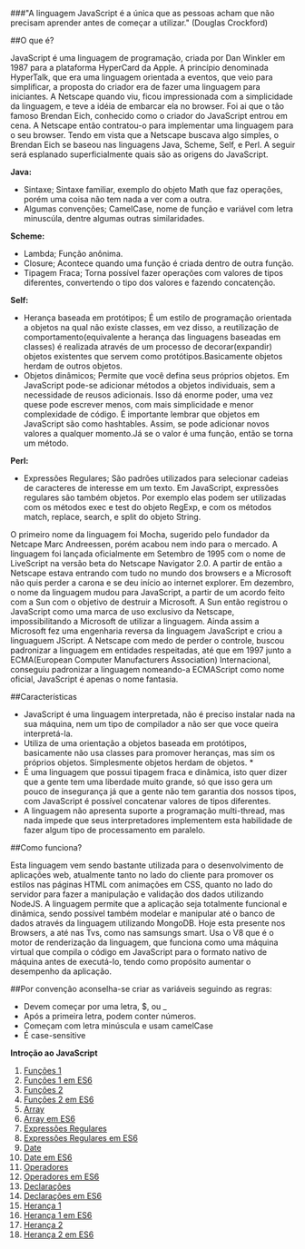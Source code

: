 

###"A linguagem JavaScript é a única que as pessoas acham que não precisam aprender antes de começar a utilizar."
(Douglas Crockford)

##O que é?

 JavaScript é uma linguagem de programação, criada por Dan Winkler em 1987 para a plataforma HyperCard da Apple. A princípio   denominada HyperTalk, que era uma linguagem orientada a eventos, que veio para simplificar, a proposta do criador era de fazer uma linguagem para iniciantes.
 A Netscape quando viu, ficou impressionada com a simplicidade da linguagem, e teve a idéia de embarcar ela no browser. Foi ai que o tão famoso Brendan Eich, conhecido como o criador do JavaScript entrou em cena. A Netscape então contratou-o para implementar uma linguagem para o seu browser. Tendo em vista que a Netscape buscava algo simples, o Brendan Eich se baseou nas linguagens Java, Scheme, Self, e Perl. A seguir será esplanado superficialmente quais são as origens do JavaScript.

**Java:**
  - Sintaxe; Sintaxe familiar, exemplo do objeto Math que faz operações, porém uma coisa não tem nada a
ver com a outra.
  - Algumas convenções; CamelCase, nome de função e variável com letra minuscúla, dentre algumas outras
similaridades.

**Scheme:**
  - Lambda; Função anônima.
  - Closure; Acontece quando uma função é criada dentro de outra função.
  - Tipagem Fraca; Torna possível fazer operações com valores de tipos diferentes, convertendo o tipo dos
valores e fazendo concatenção.

**Self:**
  - Herança baseada em protótipos; É um estilo de programação orientada a objetos na qual não existe classes, em vez disso, a reutilização de comportamento(equivalente a herança das linguagens baseadas em classes) é realizada através de um processo de decorar(expandir) objetos existentes que servem como protótipos.Basicamente objetos herdam de outros objetos.
  - Objetos dinâmicos; Permite que você defina seus próprios objetos. Em JavaScript pode-se adicionar métodos a objetos individuais, sem a necessidade de reusos adicionais. Isso dá enorme poder, uma vez quese pode escrever menos, com mais simplicidade e menor complexidade de código. É importante lembrar que objetos em JavaScript são como hashtables. Assim, se pode adicionar novos valores a qualquer momento.Já se o valor é  uma função, então se torna um método.

**Perl:**
  - Expressões Regulares; São padrões utilizados para selecionar cadeias de caracteres de interesse em um texto. Em JavaScript, expressões regulares são também objetos. Por exemplo elas podem ser utilizadas com os métodos exec e test do objeto RegExp, e com os métodos match, replace, search, e split do objeto String.

   O primeiro nome da linguagem foi Mocha, sugerido pelo fundador da Netcape Marc Andreessen, porém acabou nem indo para o mercado. A linguagem foi lançada oficialmente em Setembro de 1995 com o nome de LiveScript na versão beta do Netscape Navigator 2.0. A partir de então a Netscape estava entrando com tudo no mundo dos browsers e a Microsoft não quis perder a carona e se deu início ao internet explorer.
   Em dezembro, o nome da linguagem mudou para JavaScript, a partir de um acordo feito com a Sun com o objetivo de destruir a Microsoft. A Sun então registrou o JavaScript como uma marca de uso exclusivo da Netscape, impossibilitando a Microsoft de utilizar a linguagem. Ainda assim a Microsoft fez uma engenharia reversa da linguagem JavaScript e criou a linguaguem JScript.
   A Netscape com medo de perder o controle, buscou padronizar a linguagem em entidades respeitadas, até que em 1997 junto a ECMA(European Computer Manufacturers Association) Internacional, conseguiu padronizar a linguagem nomeando-a ECMAScript como nome oficial, JavaScript é apenas o nome fantasia.


##Características

  - JavaScript é uma linguagem interpretada, não é preciso instalar nada na sua máquina, nem um tipo de
compilador a não ser que voce queira interpretá-la.
  - Utiliza de uma orientação a objetos baseada em protótipos, basicamente não usa classes para promover
heranças, mas sim os próprios objetos. Simplesmente objetos herdam de objetos. *
  - É uma linguagem que possui tipagem fraca e dinâmica, isto quer dizer que a gente tem uma liberdade
muito grande, só que isso gera um pouco de insegurança já que a gente não tem garantia dos nossos tipos,
com JavaScript é possível concatenar valores de tipos diferentes.
  - A linguagem não apresenta suporte a programação multi-thread, mas nada impede que seus interpretadores
implementem esta habilidade de fazer algum tipo de processamento em paralelo.


##Como funciona?

  Esta linguagem vem sendo bastante utilizada para o desenvolvimento de aplicações web, atualmente tanto no lado do cliente para promover os estilos nas páginas HTML com animações em CSS, quanto no lado do servidor
para fazer a manipulação e validação dos dados utilizando NodeJS. A linguagem permite que a aplicação seja
totalmente funcional e dinâmica, sendo possível também modelar e manipular até o banco de dados através da
linguagem utilizando MongoDB.
  Hoje esta presente nos Browsers, a até nas Tvs, como nas samsungs smart. Usa o V8 que é o motor de
renderização da linguagem, que funciona como uma máquina virtual que compila o código em JavaScript para
o formato nativo de máquina antes de executá-lo, tendo como propósito aumentar o desempenho da aplicação.


##Por convenção aconselha-se criar as variáveis seguindo as regras:

  - Devem começar por uma letra, $, ou _
  - Após a primeira letra, podem conter números.
  - Começam com letra minúscula e usam camelCase
  - É case-sensitive


**Introção ao JavaScript**

1. [Funções 1](https://github.com/fernandobd42/Introducao_JS/blob/master/1_functions.js)
1. [Funções 1 em ES6](https://github.com/fernandobd42/Introducao_JS/blob/master/1_functions_ES6.js)
2. [Funções 2](https://github.com/fernandobd42/Introducao_JS/blob/master/2_functions.js)
2. [Funções 2  em ES6](https://github.com/fernandobd42/Introducao_JS/blob/master/2_functions_ES6.js)
3. [Array](https://github.com/fernandobd42/Introducao_JS/blob/master/3_arrays.js)
3. [Array em ES6](https://github.com/fernandobd42/Introducao_JS/blob/master/3_arrays_ES6.js)
4. [Expressões Regulares](https://github.com/fernandobd42/Introducao_JS/blob/master/4_Expressoes_regulares.js)
4. [Expressões Regulares em ES6](https://github.com/fernandobd42/Introducao_JS/blob/master/4_Expressoes_regulares_ES6.js)
5. [Date](https://github.com/fernandobd42/Introducao_JS/blob/master/5_Date.js)
5. [Date em ES6](https://github.com/fernandobd42/Introducao_JS/blob/master/5_Date_ES6.js)
6. [Operadores](https://github.com/fernandobd42/Introducao_JS/blob/master/6_Operadores.js)
6. [Operadores em ES6](https://github.com/fernandobd42/Introducao_JS/blob/master/6_Operadores_ES6.js)
7. [Declarações](https://github.com/fernandobd42/Introducao_JS/blob/master/7_Statements.js)
7. [Declarações em ES6](https://github.com/fernandobd42/Introducao_JS/blob/master/7_Statements_ES6.js)
8. [Herança 1](https://github.com/fernandobd42/Introducao_JS/blob/master/8_Heranca.js)
8. [Herança 1 em ES6](https://github.com/fernandobd42/Introducao_JS/blob/master/8_Heranca_ES6.js)
9. [Herança 2](https://github.com/fernandobd42/Introducao_JS/blob/master/9_Heranca.js)
9. [Herança 2 em ES6](https://github.com/fernandobd42/Introducao_JS/blob/master/9_Heranca_ES6.js)
